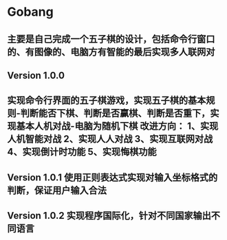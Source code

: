 # Gobang
主要是自己完成一个五子棋的设计，包括命令行窗口的、有图像的、电脑方有智能的最后实现多人联网对
------------------------------------------------------------------------------------------------
Version 1.0.0
------------------------------------------------------------------------------------------------
实现命令行界面的五子棋游戏，实现五子棋的基本规则-判断能否下棋、判断是否赢棋、判断是否重下，实现基本人机对战-电脑为随机下棋
改进方向：
1、实现人机智能对战
2、实现人人对战
3、实现互联网对战
4、实现倒计时功能
5、实现悔棋功能
------------------------------------------------------------------------------------------------
Version 1.0.1
使用正则表达式实现对输入坐标格式的判断，保证用户输入合法
------------------------------------------------------------------------------------------------
Version 1.0.2
实现程序国际化，针对不同国家输出不同语言
------------------------------------------------------------------------------------------------
